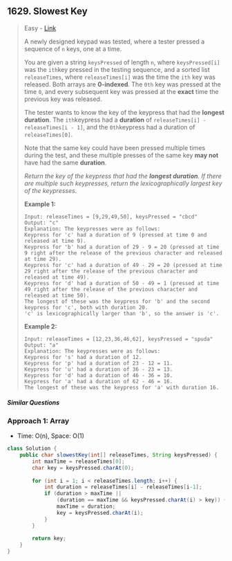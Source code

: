 ## 1629. Slowest Key

> Easy - [Link](https://leetcode.com/problems/slowest-key/)
>
> A newly designed keypad was tested, where a tester pressed a sequence of `n` keys, one at a time.
>
> You are given a string `keysPressed` of length `n`, where `keysPressed[i]` was the `ith`key pressed in the testing sequence, and a sorted list `releaseTimes`, where `releaseTimes[i]` was the time the `ith` key was released. Both arrays are **0-indexed**. The `0th` key was pressed at the time `0`, and every subsequent key was pressed at the **exact** time the previous key was released.
>
> The tester wants to know the key of the keypress that had the **longest duration**. The `ith`keypress had a **duration** of `releaseTimes[i] - releaseTimes[i - 1]`, and the `0th`keypress had a duration of `releaseTimes[0]`.
>
> Note that the same key could have been pressed multiple times during the test, and these multiple presses of the same key **may not** have had the same **duration**.
>
> *Return the key of the keypress that had the **longest duration**. If there are multiple such keypresses, return the lexicographically largest key of the keypresses.*
>
>  
>
> **Example 1:**
>
> ```
> Input: releaseTimes = [9,29,49,50], keysPressed = "cbcd"
> Output: "c"
> Explanation: The keypresses were as follows:
> Keypress for 'c' had a duration of 9 (pressed at time 0 and released at time 9).
> Keypress for 'b' had a duration of 29 - 9 = 20 (pressed at time 9 right after the release of the previous character and released at time 29).
> Keypress for 'c' had a duration of 49 - 29 = 20 (pressed at time 29 right after the release of the previous character and released at time 49).
> Keypress for 'd' had a duration of 50 - 49 = 1 (pressed at time 49 right after the release of the previous character and released at time 50).
> The longest of these was the keypress for 'b' and the second keypress for 'c', both with duration 20.
> 'c' is lexicographically larger than 'b', so the answer is 'c'.
> ```
>
> **Example 2:**
>
> ```
> Input: releaseTimes = [12,23,36,46,62], keysPressed = "spuda"
> Output: "a"
> Explanation: The keypresses were as follows:
> Keypress for 's' had a duration of 12.
> Keypress for 'p' had a duration of 23 - 12 = 11.
> Keypress for 'u' had a duration of 36 - 23 = 13.
> Keypress for 'd' had a duration of 46 - 36 = 10.
> Keypress for 'a' had a duration of 62 - 46 = 16.
> The longest of these was the keypress for 'a' with duration 16.
> ```
>
>  

##### Similar Questions



### Approach 1: Array

- Time: O(n), Space: O(1)

```java
class Solution {
    public char slowestKey(int[] releaseTimes, String keysPressed) {
        int maxTime = releaseTimes[0];
        char key = keysPressed.charAt(0);
        
        for (int i = 1; i < releaseTimes.length; i++) {
            int duration = releaseTimes[i] - releaseTimes[i-1];
            if (duration > maxTime ||
                (duration == maxTime && keysPressed.charAt(i) > key)) {
                maxTime = duration;
                key = keysPressed.charAt(i);
            }
        }
        
        return key;
    }
}
```

